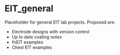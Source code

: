 # EIT_general
Placeholder for general EIT lab projects. Proposed are:
- Electrode designs with version control
- Up to date coating notes
- fnEIT examples
- Chest EIT examples
